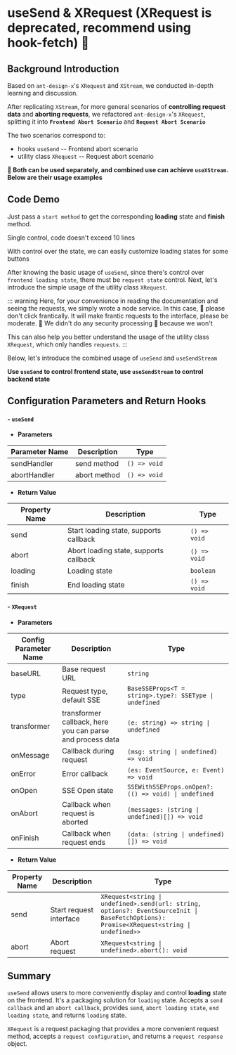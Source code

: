 # useSend & XRequest (XRequest is deprecated, recommend using hook-fetch) 🌳

## Background Introduction

Based on `ant-design-x`'s `XRequest` and `XStream`, we conducted in-depth learning and discussion.

After replicating `XStream`, for more general scenarios of **controlling request data** and **aborting requests**, we refactored `ant-design-x`'s `XRequest`, splitting it into **`Frontend Abort Scenario`** and **`Request Abort Scenario`**

The two scenarios correspond to:

- hooks `useSend` -- Frontend abort scenario
- utility class `XRequest` -- Request abort scenario

**🍒 Both can be used separately, and combined use can achieve `useXStream`. Below are their usage examples**

## Code Demo

Just pass a `start method` to get the corresponding **loading** state and **finish** method.

Single control, code doesn't exceed 10 lines

<demo src="./demos/useSend-base.vue"></demo>

With control over the state, we can easily customize loading states for some buttons

<demo src="./demos/useSend-use.vue"></demo>

After knowing the basic usage of `useSend`, since there's control over `frontend loading state`, there must be `request state` control. Next, let's introduce the simple usage of the utility class `XRequest`.

<demo src="./demos/XRequest-base.vue"></demo>

::: warning
Here, for your convenience in reading the documentation and seeing the requests, we simply wrote a node service. In this case, 💩 please don't click frantically. It will make frantic requests to the interface, please be moderate. 💩 We didn't do any security processing 🙉 because we won't

This can also help you better understand the usage of the utility class `XRequest`, which only handles `requests`.
:::

<demo src="./demos/XRequest-use.vue"></demo>

Below, let's introduce the combined usage of `useSend` and `useSendStream`

**Use `useSend` to control frontend state, use `useSendStream` to control backend state**

<demo src="./demos/useSend-XRequest.vue"></demo>

## Configuration Parameters and Return Hooks

#### - `useSend`

- **Parameters**

| Parameter Name | Description  | Type         |
| -------------- | ------------ | ------------ |
| sendHandler    | send method  | `() => void` |
| abortHandler   | abort method | `() => void` |

- **Return Value**

| Property Name | Description                            | Type         |
| ------------- | -------------------------------------- | ------------ |
| send          | Start loading state, supports callback | `() => void` |
| abort         | Abort loading state, supports callback | `() => void` |
| loading       | Loading state                          | `boolean`    |
| finish        | End loading state                      | `() => void` |

#### - `XRequest`

- **Parameters**

| Config Parameter Name | Description                                               | Type                                                   |
| --------------------- | --------------------------------------------------------- | ------------------------------------------------------ |
| baseURL               | Base request URL                                          | `string`                                               |
| type                  | Request type, default SSE                                 | `BaseSSEProps<T = string>.type?: SSEType \| undefined` |
| transformer           | transformer callback, here you can parse and process data | `(e: string) => string \| undefined`                   |
| onMessage             | Callback during request                                   | `(msg: string \| undefined) => void`                   |
| onError               | Error callback                                            | `(es: EventSource, e: Event) => void`                  |
| onOpen                | SSE Open state                                            | `SSEWithSSEProps.onOpen?: (() => void) \| undefined`   |
| onAbort               | Callback when request is aborted                          | `(messages: (string \| undefined)[]) => void`          |
| onFinish              | Callback when request ends                                | `(data: (string \| undefined)[]) => void`              |

- **Return Value**

| Property Name | Description             | Type                                                                                                                                     |
| ------------- | ----------------------- | ---------------------------------------------------------------------------------------------------------------------------------------- |
| send          | Start request interface | `XRequest<string \| undefined>.send(url: string, options?: EventSourceInit \| BaseFetchOptions): Promise<XRequest<string \| undefined>>` |
| abort         | Abort request           | `XRequest<string \| undefined>.abort(): void`                                                                                            |

## Summary

`useSend` allows users to more conveniently display and control **loading** state on the frontend. It's a packaging solution for `loading` state.
Accepts a `send callback` and an `abort callback`, provides `send`, `abort loading state`, `end loading state`, and returns `loading` state.

`XRequest` is a request packaging that provides a more convenient request method, accepts a `request configuration`, and returns a `request response` object.
